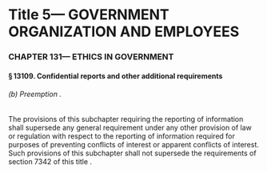 
# Title 5— GOVERNMENT ORGANIZATION AND EMPLOYEES
### CHAPTER 131— ETHICS IN GOVERNMENT
#### § 13109. Confidential reports and other additional requirements
###### (b) Preemption .

The provisions of this subchapter requiring the reporting of information shall supersede any general requirement under any other provision of law or regulation with respect to the reporting of information required for purposes of preventing conflicts of interest or apparent conflicts of interest. Such provisions of this subchapter shall not supersede the requirements of section 7342 of this title .

